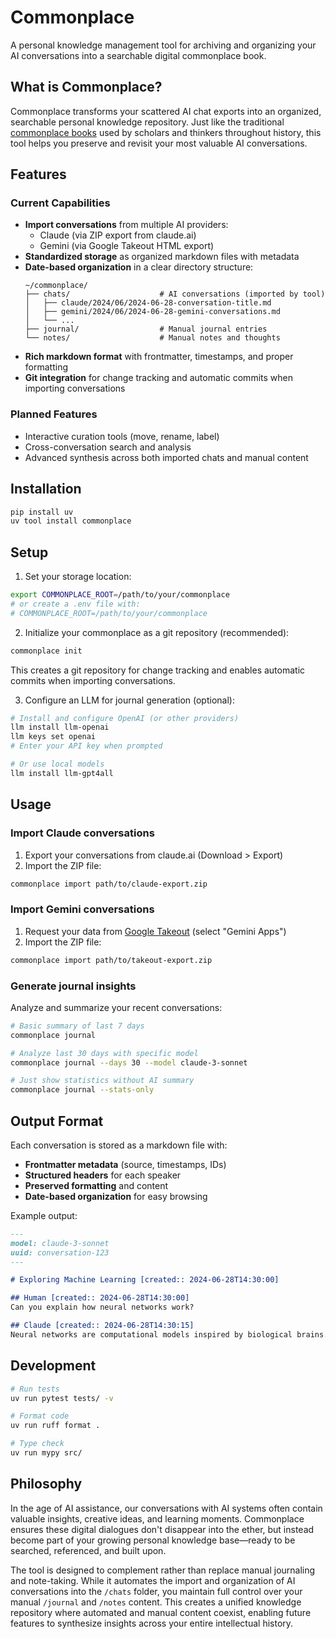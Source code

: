 # Commonplace

A personal knowledge management tool for archiving and organizing your AI conversations into a searchable digital commonplace book.

## What is Commonplace?

Commonplace transforms your scattered AI chat exports into an organized, searchable personal knowledge repository. Just like the traditional [commonplace books](https://en.wikipedia.org/wiki/Commonplace_book) used by scholars and thinkers throughout history, this tool helps you preserve and revisit your most valuable AI conversations.

## Features

### Current Capabilities

- **Import conversations** from multiple AI providers:
  - Claude (via ZIP export from claude.ai)
  - Gemini (via Google Takeout HTML export)
- **Standardized storage** as organized markdown files with metadata
- **Date-based organization** in a clear directory structure:
  ```
  ~/commonplace/
  ├── chats/                    # AI conversations (imported by tool)
  │   ├── claude/2024/06/2024-06-28-conversation-title.md
  │   ├── gemini/2024/06/2024-06-28-gemini-conversations.md
  │   └── ...
  ├── journal/                  # Manual journal entries
  └── notes/                    # Manual notes and thoughts
  ```
- **Rich markdown format** with frontmatter, timestamps, and proper formatting
- **Git integration** for change tracking and automatic commits when importing conversations

### Planned Features

- Interactive curation tools (move, rename, label)
- Cross-conversation search and analysis
- Advanced synthesis across both imported chats and manual content

## Installation

```bash
pip install uv
uv tool install commonplace
```

## Setup

1. Set your storage location:
```bash
export COMMONPLACE_ROOT=/path/to/your/commonplace
# or create a .env file with:
# COMMONPLACE_ROOT=/path/to/your/commonplace
```

2. Initialize your commonplace as a git repository (recommended):
```bash
commonplace init
```

This creates a git repository for change tracking and enables automatic commits when importing conversations.

3. Configure an LLM for journal generation (optional):
```bash
# Install and configure OpenAI (or other providers)
llm install llm-openai
llm keys set openai
# Enter your API key when prompted

# Or use local models
llm install llm-gpt4all
```

## Usage

### Import Claude conversations
1. Export your conversations from claude.ai (Download > Export)
2. Import the ZIP file:
```bash
commonplace import path/to/claude-export.zip
```

### Import Gemini conversations  
1. Request your data from [Google Takeout](https://takeout.google.com) (select "Gemini Apps")
2. Import the ZIP file:
```bash
commonplace import path/to/takeout-export.zip
```

### Generate journal insights
Analyze and summarize your recent conversations:
```bash
# Basic summary of last 7 days
commonplace journal

# Analyze last 30 days with specific model  
commonplace journal --days 30 --model claude-3-sonnet

# Just show statistics without AI summary
commonplace journal --stats-only
```

## Output Format

Each conversation is stored as a markdown file with:
- **Frontmatter metadata** (source, timestamps, IDs)
- **Structured headers** for each speaker
- **Preserved formatting** and content
- **Date-based organization** for easy browsing

Example output:
```markdown
---
model: claude-3-sonnet
uuid: conversation-123
---

# Exploring Machine Learning [created:: 2024-06-28T14:30:00]

## Human [created:: 2024-06-28T14:30:00]
Can you explain how neural networks work?

## Claude [created:: 2024-06-28T14:30:15]
Neural networks are computational models inspired by biological brains...
```

## Development

```bash
# Run tests
uv run pytest tests/ -v

# Format code  
uv run ruff format .

# Type check
uv run mypy src/
```

## Philosophy

In the age of AI assistance, our conversations with AI systems often contain valuable insights, creative ideas, and learning moments. Commonplace ensures these digital dialogues don't disappear into the ether, but instead become part of your growing personal knowledge base—ready to be searched, referenced, and built upon.

The tool is designed to complement rather than replace manual journaling and note-taking. While it automates the import and organization of AI conversations into the `/chats` folder, you maintain full control over your manual `/journal` and `/notes` content. This creates a unified knowledge repository where automated and manual content coexist, enabling future features to synthesize insights across your entire intellectual history.

